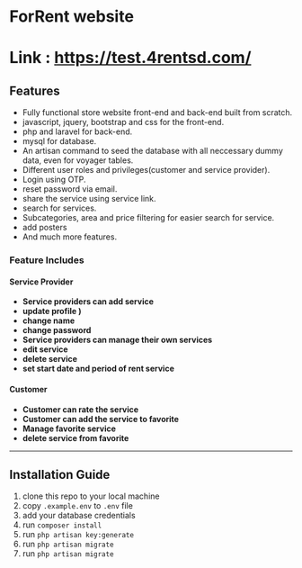 
# ForRent website

# Link : https://test.4rentsd.com/


## Features

-   Fully functional store website front-end and back-end built from scratch.
-   javascript, jquery, bootstrap and css for the front-end.
-   php and laravel for back-end.
-   mysql for database.
-   An artisan command to seed the database with all neccessary dummy data, even for voyager tables.
-   Different user roles and privileges(customer and service provider).
-   Login using OTP.
-   reset password via email.
-   share the service using service link.
-   search for services.
-   Subcategories, area and price filtering for easier search for service.
-   add posters
-   And much more features.


### Feature Includes

#### Service Provider

- **Service providers can add service**
- **update profile )**
- **change name**
- **change password**
- **Service providers can manage their own services**
- **edit service**
- **delete service**
- **set start date and period of rent service**

#### Customer

- **Customer can rate the service**
- **Customer can add the service to favorite**
- **Manage favorite service**
- **delete service from favorite**
---

## Installation Guide

1. clone this repo to your local machine
2. copy `.example.env` to `.env` file
3. add your database credentials
4. run `composer install`
5. run `php artisan key:generate`
6. run `php artisan migrate`
7.  run `php artisan migrate`

